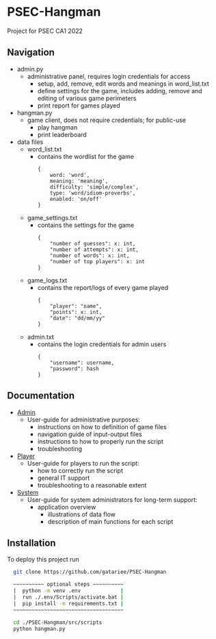 
# PSEC-Hangman

Project for PSEC CA1 2022



## Navigation

- admin.py
    - administrative panel, requires login credentials for access
        - setup, add, remove, edit words and meanings in word_list.txt
        - define settings for the game, includes adding, remove and editing of various game perimeters
        - print report for games played
- hangman.py
    - game client, does not require credentials; for public-use
        - play hangman
        - print leaderboard
- data files
    - word_list.txt
        - contains the wordlist for the game
            ```
            {
                word: 'word',
                meaning: 'meaning',
                difficulty: 'simple/complex',
                type: 'word/idiom-proverbs',
                enabled: 'on/off'
            }
    - game_settings.txt
        - contains the settings for the game 
            ```
            {
                "number of guesses": x: int,
                "number of attempts": x: int,
                "number of words": x: int,
                "number of top players": x: int
            }
    - game_logs.txt
        - contains the report/logs of every game played
            ```
            {
                "player": "name",
                "points": x: int,
                "date": "dd/mm/yy"
            }
            ```
    - admin.txt
        - contains the login credentials for admin users
            ```
            {
                "username": username,
                "password": hash
            }
            ```
## Documentation

- [Admin](https://tbd)
    - User-guide for administrative purposes:
        - instructions on how to definition of game files
        - navigation guide of input-output files
        - instructions to how to properly run the script
        - troubleshooting 
- [Player](https://tbd)
    - User-guide for players to run the script:
        - how to correctly run the script 
        - general IT support 
        - troubleshooting to a reasonable extent
- [System](https://tbd)
    - User-guide for system administrators for long-term support:
        - application overview
            - illustrations of data flow
            - description of main functions for each script

## Installation

To deploy this project run

```bash
  git clone https://github.com/gatariee/PSEC-Hangman

  ~~~~~~~~~~ optional steps ~~~~~~~~~~
  |  python -m venv .env             |
  |  run ./.env/Scripts/activate.bat |
  |  pip install -m requirements.txt |
  ~~~~~~~~~~~~~~~~~~~~~~~~~~~~~~~~~~~~

  cd ./PSEC-Hangman/src/scripts
  python hangman.py
```

